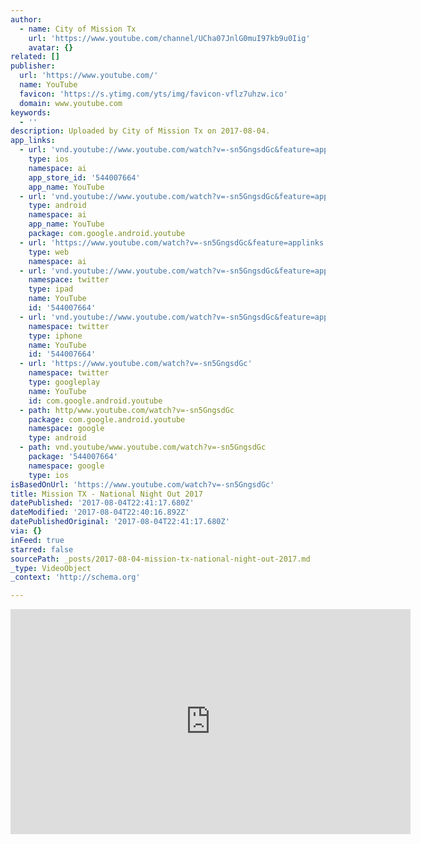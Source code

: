```yaml
---
author:
  - name: City of Mission Tx
    url: 'https://www.youtube.com/channel/UCha07JnlG0muI97kb9u0Iig'
    avatar: {}
related: []
publisher:
  url: 'https://www.youtube.com/'
  name: YouTube
  favicon: 'https://s.ytimg.com/yts/img/favicon-vflz7uhzw.ico'
  domain: www.youtube.com
keywords:
  - ''
description: Uploaded by City of Mission Tx on 2017-08-04.
app_links:
  - url: 'vnd.youtube://www.youtube.com/watch?v=-sn5GngsdGc&feature=applinks'
    type: ios
    namespace: ai
    app_store_id: '544007664'
    app_name: YouTube
  - url: 'vnd.youtube://www.youtube.com/watch?v=-sn5GngsdGc&feature=applinks'
    type: android
    namespace: ai
    app_name: YouTube
    package: com.google.android.youtube
  - url: 'https://www.youtube.com/watch?v=-sn5GngsdGc&feature=applinks'
    type: web
    namespace: ai
  - url: 'vnd.youtube://www.youtube.com/watch?v=-sn5GngsdGc&feature=applinks'
    namespace: twitter
    type: ipad
    name: YouTube
    id: '544007664'
  - url: 'vnd.youtube://www.youtube.com/watch?v=-sn5GngsdGc&feature=applinks'
    namespace: twitter
    type: iphone
    name: YouTube
    id: '544007664'
  - url: 'https://www.youtube.com/watch?v=-sn5GngsdGc'
    namespace: twitter
    type: googleplay
    name: YouTube
    id: com.google.android.youtube
  - path: http/www.youtube.com/watch?v=-sn5GngsdGc
    package: com.google.android.youtube
    namespace: google
    type: android
  - path: vnd.youtube/www.youtube.com/watch?v=-sn5GngsdGc
    package: '544007664'
    namespace: google
    type: ios
isBasedOnUrl: 'https://www.youtube.com/watch?v=-sn5GngsdGc'
title: Mission TX - National Night Out 2017
datePublished: '2017-08-04T22:41:17.680Z'
dateModified: '2017-08-04T22:40:16.892Z'
datePublishedOriginal: '2017-08-04T22:41:17.680Z'
via: {}
inFeed: true
starred: false
sourcePath: _posts/2017-08-04-mission-tx-national-night-out-2017.md
_type: VideoObject
_context: 'http://schema.org'

---
```

<iframe src="https://cdn.embedly.com/widgets/media.html?src=https%3A%2F%2Fwww.youtube.com%2Fembed%2F-sn5GngsdGc%3Ffeature%3Doembed&amp;url=http%3A%2F%2Fwww.youtube.com%2Fwatch%3Fv%3D-sn5GngsdGc&amp;image=https%3A%2F%2Fi.ytimg.com%2Fvi%2F-sn5GngsdGc%2Fhqdefault.jpg&amp;key=a715cf41cc93453ca338d350cd26f87b&amp;type=text%2Fhtml&amp;schema=youtube" width="640" height="360" scrolling="no" frameborder="0" allowfullscreen="" style=""></iframe>